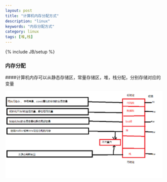 ```yaml
---
layout: post
title: "计算机内存分配方式"
description: "linux"
keywords: "内存分配方式"
category: linux
tags: [堆,栈]
---
```

{% include JB/setup %}

### 内存分配

####计算机内存可以从静态存储区，常量存储区，堆，栈分配，分别存储对应的变量

<!-- more -->

![蔡金林的博客](/assets/images/neicun.png)
